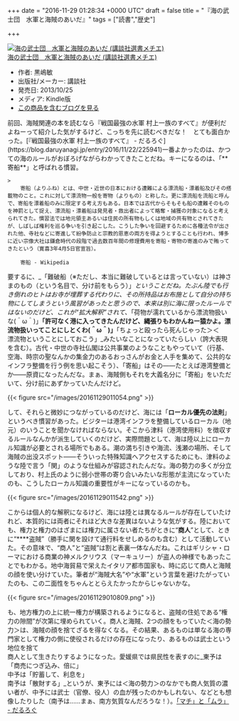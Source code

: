 
+++
date = "2016-11-29 01:28:34 +0000 UTC"
draft = false
title = "『海の武士団　水軍と海賊のあいだ』"
tags = ["読書","歴史"]

+++
<div class="hatena-asin-detail"><a href="http://www.amazon.co.jp/exec/obidos/ASIN/B00G1ZUNC8/bestylesnet-22/"><img src="https://images-fe.ssl-images-amazon.com/images/I/41Ce9zbxpYL._SL160_.jpg" class="hatena-asin-detail-image" alt="海の武士団　水軍と海賊のあいだ (講談社選書メチエ)" title="海の武士団　水軍と海賊のあいだ (講談社選書メチエ)"/></a><div class="hatena-asin-detail-info"><a href="http://www.amazon.co.jp/exec/obidos/ASIN/B00G1ZUNC8/bestylesnet-22/">海の武士団　水軍と海賊のあいだ (講談社選書メチエ)</a><ul><li><span class="hatena-asin-detail-label">作者:</span> 黒嶋敏</li><li><span class="hatena-asin-detail-label">出版社/メーカー:</span> 講談社</li><li><span class="hatena-asin-detail-label">発売日:</span> 2013/10/25</li><li><span class="hatena-asin-detail-label">メディア:</span> Kindle版</li><li><a href="http://d.hatena.ne.jp/asin/B00G1ZUNC8/bestylesnet-22" target="_blank">この商品を含むブログを見る</a></li></ul></div><div class="hatena-asin-detail-foot"></div></div>前回、海賊関連の本を読むなら『戦国最強の水軍 村上一族のすべて』が便利だよねーって紹介した気がするけど、こっちを先に読むべきだな！　とても面白かった。[『戦国最強の水軍 村上一族のすべて』 - だるろぐ](https://blog.daruyanagi.jp/entry/2016/11/22/225941)一番よかったのは、かつての海のルールがおぼろげながらわかってきたことだね。キーになるのは、「**寄船**」と呼ばれる慣習。

    >
        寄船（よりふね）とは、中世・近世の日本における遭難による漂流船・漂着船及びその搭載物のこと。これに対して漂流物一般を寄物（よりもの）と称した。更に漂流船を流船と呼んで、寄船を漂着船のみに限定する考え方もある。日本では古代からそもそも船の遭難そのものを神罰として捉え、漂流船・漂着船は発見者・救出者によって略奪・捕獲の対象になると考えられてきた。慣習法では地元領主あるいは住民の所有物もしくは地域の共有物とされてきたが、しばしば権利を巡る争いを引き起こした。こうした争いを回避するために各種法令が出された他、寺社などに寄進して紛争防止と宗教的恩恵の両方を得ようとすることも行われ、博多に近い宗像大社は鎌倉時代の段階で過去数百年間の修理費用を寄船・寄物の寄進のみで賄ってきたという（寛喜3年4月5日官宣旨）。

        寄船 - Wikipedia
    
要するに、_「難破船（※ただし、本当に難破しているとは言っていない）は神さまのもの（という名目で、分け前をもらう）」_ということだね。たぶん陸でも行き倒れのヒトはお寺が埋葬する代わりに、その所持品はお布施として自分の持ち物にしてしまうという風習があったと思うので、本来は別に海に限ったルールではないのだけど、これが“拡大解釈”されて、_「荷物が濡れているから漂流物扱いな(＾ω＾)」__「許可なく港に入ってきたんだけど、縄張りもわかんねー猿かよ。漂流物扱いってことにしとくわ(＾ω＾)」__「ちょっと殴ったら死んじゃった＞＜　漂流物ということにしておこう」_みたいなことになっていたらしい（誇大表現を含む）。古代・中世の寺社仏閣は公共事業のようなこともやっていて（行基、空海、時宗の聖なんかの集金力のあるおっさんがお金と人手を集めて、公共的なインフラ整備を行う例を思い起こそう）、「寄船」はその――たとえば港湾整備とか――原資になったんだな。まぁ、海賊側もそれを大義名分に「寄船」をいただいて、分け前にあずかっていたんだけど。

{{< figure src="/images/20161129011054.png"  >}}

して、それらと微妙につながっているのだけど、海には「**ローカル優先の法則**」というべき慣習があった。ビジターは港湾インフラを整備しているローカル（地元）のいうことを聞かなければならない。そこから津料（港湾使用料）を徴収するルールなんかが派生していくのだけど、実際問題として、海は陸以上にローカル知識が必要とされる場所でもある。潮の満ち引きや海流、浅瀬の場所、そして海賊の出没スポット――そういった特殊知識へアクセスするためにも、津料のような陸で言う「関」のような仕組みが容認されたんだな。海の勢力の多くが分立しており、村上氏のように弱小世帯の寄り合いみたいな形態が主流になっていたのも、こうしたローカル知識の重要性がキーになっているのかも。

{{< figure src="/images/20161129011542.png"  >}}

こからは個人的な解釈になるけど、海には陸とは異なるルールが存在していたけれど、本質的には両者にそれほど大きな差異はないような気がする。陸においても、権力と権力のはざまには権力に属さない者たちがときに“**商人**”として、ときに“****盗賊”（勝手に関を設けて通行料をせしめるのも含む）として活動していた。その意味で、“商人”と“盗賊”は割と表裏一体なんだね。これはギリシャ・ローマにおける商業の神メルクリウス（マーキュリー）が盗人の神様でもあったことでもわかる。地中海貿易で栄えたイタリア都市国家も、時に応じて商人と海賊の顔を使い分けていた。筆者が“海賊大名”や“水軍”という言葉を避けたがっていたのも、この二面性をちゃんととらえたかったからじゃないかな。

{{< figure src="/images/20161129010809.png"  >}}

も、地方権力の上に統一権力が構築されるようになると、盗賊の住処である“権力の隙間”が次第に埋められていく。商人と海賊、2つの顔をもっていた＜海の勢力＞は、海賊の顔を捨てざるを得なくなる。その結果、あるものは単なる海の専門家として権力の側に使役されるだけの存在になったり、あるものは武士という地位を捨て<br/>
商人として生きたりするようになった。愛媛県では県民性を表すのに_東予は「商売につぎ込み、倍に」<br/>
中予は「貯蓄して、利息を」<br/>
南予は「散財する」_というが、東予には＜海の勢力＞のなかでも商人気質の濃い者が、中予には武士（官僚、役人）の血が残ったのかもしれない、などとも想像したりした（南予は……まぁ、南方気質なんだろうな！）。[「マチ」と「ムラ」 - だるろぐ](https://blog.daruyanagi.jp/entry/2012/07/19/000912)



